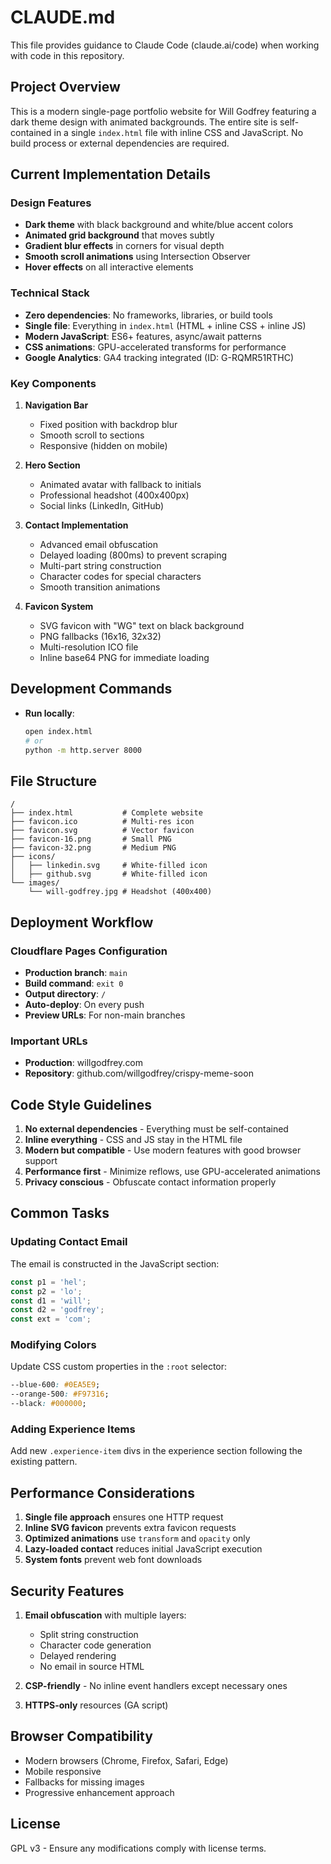 # CLAUDE.md

This file provides guidance to Claude Code (claude.ai/code) when working with code in this repository.

## Project Overview

This is a modern single-page portfolio website for Will Godfrey featuring a dark theme design with animated backgrounds. The entire site is self-contained in a single `index.html` file with inline CSS and JavaScript. No build process or external dependencies are required.

## Current Implementation Details

### Design Features
- **Dark theme** with black background and white/blue accent colors
- **Animated grid background** that moves subtly
- **Gradient blur effects** in corners for visual depth
- **Smooth scroll animations** using Intersection Observer
- **Hover effects** on all interactive elements

### Technical Stack
- **Zero dependencies**: No frameworks, libraries, or build tools
- **Single file**: Everything in `index.html` (HTML + inline CSS + inline JS)
- **Modern JavaScript**: ES6+ features, async/await patterns
- **CSS animations**: GPU-accelerated transforms for performance
- **Google Analytics**: GA4 tracking integrated (ID: G-RQMR51RTHC)

### Key Components

1. **Navigation Bar**
   - Fixed position with backdrop blur
   - Smooth scroll to sections
   - Responsive (hidden on mobile)

2. **Hero Section**
   - Animated avatar with fallback to initials
   - Professional headshot (400x400px)
   - Social links (LinkedIn, GitHub)

3. **Contact Implementation**
   - Advanced email obfuscation
   - Delayed loading (800ms) to prevent scraping
   - Multi-part string construction
   - Character codes for special characters
   - Smooth transition animations

4. **Favicon System**
   - SVG favicon with "WG" text on black background
   - PNG fallbacks (16x16, 32x32)
   - Multi-resolution ICO file
   - Inline base64 PNG for immediate loading

## Development Commands

- **Run locally**: 
  ```bash
  open index.html
  # or
  python -m http.server 8000
  ```

## File Structure

```
/
├── index.html           # Complete website
├── favicon.ico          # Multi-res icon
├── favicon.svg          # Vector favicon
├── favicon-16.png       # Small PNG
├── favicon-32.png       # Medium PNG
├── icons/
│   ├── linkedin.svg     # White-filled icon
│   ├── github.svg       # White-filled icon
└── images/
    └── will-godfrey.jpg # Headshot (400x400)
```

## Deployment Workflow

### Cloudflare Pages Configuration
- **Production branch**: `main`
- **Build command**: `exit 0`
- **Output directory**: `/`
- **Auto-deploy**: On every push
- **Preview URLs**: For non-main branches

### Important URLs
- **Production**: willgodfrey.com
- **Repository**: github.com/willgodfrey/crispy-meme-soon

## Code Style Guidelines

1. **No external dependencies** - Everything must be self-contained
2. **Inline everything** - CSS and JS stay in the HTML file
3. **Modern but compatible** - Use modern features with good browser support
4. **Performance first** - Minimize reflows, use GPU-accelerated animations
5. **Privacy conscious** - Obfuscate contact information properly

## Common Tasks

### Updating Contact Email
The email is constructed in the JavaScript section:
```javascript
const p1 = 'hel';
const p2 = 'lo';
const d1 = 'will';
const d2 = 'godfrey';
const ext = 'com';
```

### Modifying Colors
Update CSS custom properties in the `:root` selector:
```css
--blue-600: #0EA5E9;
--orange-500: #F97316;
--black: #000000;
```

### Adding Experience Items
Add new `.experience-item` divs in the experience section following the existing pattern.

## Performance Considerations

1. **Single file approach** ensures one HTTP request
2. **Inline SVG favicon** prevents extra favicon requests
3. **Optimized animations** use `transform` and `opacity` only
4. **Lazy-loaded contact** reduces initial JavaScript execution
5. **System fonts** prevent web font downloads

## Security Features

1. **Email obfuscation** with multiple layers:
   - Split string construction
   - Character code generation
   - Delayed rendering
   - No email in source HTML

2. **CSP-friendly** - No inline event handlers except necessary ones
3. **HTTPS-only** resources (GA script)

## Browser Compatibility

- Modern browsers (Chrome, Firefox, Safari, Edge)
- Mobile responsive
- Fallbacks for missing images
- Progressive enhancement approach

## License

GPL v3 - Ensure any modifications comply with license terms.